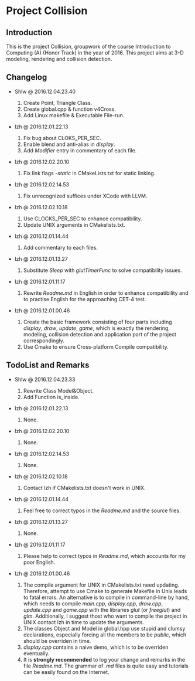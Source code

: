 # Project Collision

## Introduction

This is the project Collision, groupwork of the course Introduction to
Computing (A) (Honor Track) in the year of 2016. This project aims at 3-D
modeling, rendering and collision detection.

## Changelog
* Shlw @ 2016.12.04.23.40
  1. Create Point, Triangle Class.
  2. Create global.cpp & function v4Cross.
  3. Add Linux makefile & Executable File-run.

* lzh @ 2016.12.01.22.13
  1. Fix bug about CLOKS_PER_SEC.
  2. Enable blend and anti-alias in *display*.
  3. Add *Modifier* entry in commentary of each file.

* lzh @ 2016.12.02.20.10
  1. Fix link flags *-static* in CMakeLists.txt for static linking.

* lzh @ 2016.12.02.14.53
  1. Fix unrecognized suffices under XCode with LLVM.

* lzh @ 2016.12.02.10.18
  1. Use CLOCKS_PER_SEC to enhance compatibility.
  2. Update UNIX arguments in CMakelists.txt.

* lzh @ 2016.12.01.14.44
  1. Add commentary to each files.

* lzh @ 2016.12.01.13.27
  1. Substitute *Sleep* with *glutTimerFunc* to solve compatibility
  issues.

* lzh @ 2016.12.01.11.17
  1. Rewrite *Readme.md* in English in order to enhance compatibility and
  to practise English for the approaching CET-4 test.

* lzh @ 2016.12.01.00.46
  1. Create the basic framework consisting of four parts including
  *display*, *draw*, *update*, *game*, which is exactly the rendering,
  modeling, collision detection and application part of the project
  correspondingly.
  2. Use Cmake to ensure Cross-platform Compile compatibility.

## TodoList and Remarks

* Shlw @ 2016.12.04.23.33
  1. Rewrite Class Model&Object.
  2. Add Function is_inside. 

* lzh @ 2016.12.01.22.13
  1. None.

* lzh @ 2016.12.02.20.10
  1. None.

* lzh @ 2016.12.02.14.53
  1. None.

* lzh @ 2016.12.02.10.18
  1. Contact lzh if CMakelists.txt doesn't work in UNIX.

* lzh @ 2016.12.01.14.44
  1. Feel free to correct typos in the *Readme.md* and the source files.

* lzh @ 2016.12.01.13.27
  1. None.

* lzh @ 2016.12.01.11.17
  1. Please help to correct typos in *Readme.md*, which accounts for my
  poor English.

* lzh @ 2016.12.01.00.46
  1. The compile argument for UNIX in CMakelists.txt need updating.
  Therefore, attempt to use Cmake to generate Makefile in Unix leads to
  fatal errors. An alternative is to compile in command-line by hand,
  which needs to compile *main.cpp*, *display.cpp*, *draw.cpp*,
  *update.cpp* and *game.cpp* with the libraries *glut* (or *freeglut*)
  and *glm*. Additionally, I suggest thost who want to compile the project
  in UNIX contact lzh in time to update the arguments.
  2. The classes Object and Model in global.hpp use stupid and clumsy
  declarations, especially forcing all the members to be *public*, which
  should be overriden in time.
  3. *display.cpp* contains a naive demo, which is to be overriden
  eventually.
  4. It is **strongly recommended** to log your change and remarks in the
  file *Readme.md*. The grammar of *.md* files is quite easy and
  tutorials can be easily found on the Internet.
